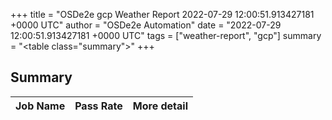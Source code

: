 +++
title = "OSDe2e gcp Weather Report 2022-07-29 12:00:51.913427181 +0000 UTC"
author = "OSDe2e Automation"
date = "2022-07-29 12:00:51.913427181 +0000 UTC"
tags = ["weather-report", "gcp"]
summary = "<table class=\"summary\"></table>"
+++
## Summary

| Job Name | Pass Rate | More detail |
|----------|-----------|-------------|




